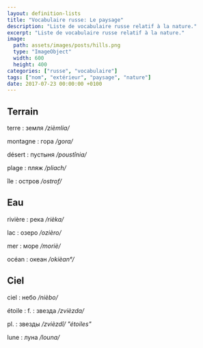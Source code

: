 ```yaml
---
layout: definition-lists
title: "Vocabulaire russe: Le paysage"
description: "Liste de vocabulaire russe relatif à la nature."
excerpt: "Liste de vocabulaire russe relatif à la nature."
image:
  path: assets/images/posts/hills.png
  type: "ImageObject"
  width: 600
  height: 400
categories: ["russe", "vocabulaire"]
tags: ["nom", "extérieur", "paysage", "nature"]
date: 2017-07-23 00:00:00 +0100
---
```


## Terrain

terre
: земля
*/zièmlia/*

montagne
: гора
*/gora/*

désert
: пустыня
*/poustînia/*

plage
: пляж
*/pliach/*

île
: остров
*/ostrof/*


## Eau

rivière
: река
*/rièka/*

lac
: озеро
*/ozièro/*

mer
: море
*/moriè/*

océan
: океан
*/okièanᵉ/*


## Ciel

ciel
: небо
*/nièbo/*

étoile
: f.
  : звезда
  */zvièzda/*

  pl.
  : звезды
  */zvièzdî/ "étoiles"*

lune
: луна
*/louna/*
